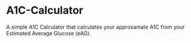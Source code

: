 # A1C-Calculator
A simple A1C Calculator that calculates your approxamate A1C from your Estimated Average Glucose (eAG).

